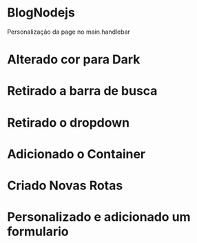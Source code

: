 # BlogNodejs

Personalização da page no main.handlebar
# Alterado cor para Dark
# Retirado a barra de busca
# Retirado o dropdown

# Adicionado o Container

# Criado Novas Rotas

# Personalizado e adicionado um formulario